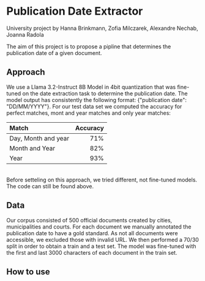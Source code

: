 # Publication Date Extractor

University project by Hanna Brinkmann, Zofia Milczarek, Alexandre Nechab, Joanna Radola

The aim of this project is to propose a pipline that determines the publication date of a given document. 

## Approach
We use a Llama 3.2-Instruct 8B Model in 4bit quantization that was fine-tuned on the date extraction task to determine the publication date. The model output has consistently the following format: {"publication date": "DD/MM/YYYY"}. For our test data set we computed the accuracy for perfect matches, mont and year matches and only year matches: 

|Match              |Accuracy|
|:------------------|-------:|
|Day, Month and year|71%     |
| Month and Year    |  82%   |
| Year              | 93%    |

<br>
Before setteling on this approach, we tried different, not fine-tuned models. The code can still be found above.

## Data

Our corpus consisted of 500 official documents created by cities, municipalities and courts. For each document we manually annotated the publication date to have a gold standard. As not all documents were accessible, we excluded those with invalid URL. We then performed a 70/30 split in order to obtain a train and a test set. The model was fine-tuned with the first and last 3000 characters of each document in the train set. 

## How to use